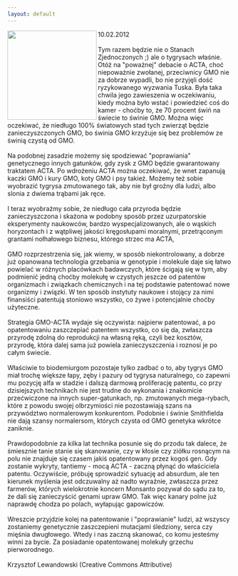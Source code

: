 ```yaml
---
layout: default
---
```

<img src="{{site.baseurl}}\articles\pictures\465.tygrys.jpg" align="left" HSPACE=”50” VSPACE=”50” width="200"><!--100--><p>
10.02.2012<br>
<br>
Tym razem będzie nie o Stanach Zjednoczonych ;) ale o tygrysach
właśnie. Otóż na "poważnej" debacie o ACTA, choć niepoważnie zwołanej,
przeciwnicy GMO nie za dobrze wypadli, bo nie przyjęli dość
ryzykowanego wyzwania Tuska. Była taka chwila jego zawieszenia w
oczekiwaniu, kiedy można było wstać i powiedzieć coś do kamer -
choćby to, że 70 procent świń na świecie to świnie
GMO. Można więc oczekiwać, że niedługo 100% światowych stad tych
zwierząt będzie zanieczyszczonych GMO, bo świnia GMO krzyżuje się bez
problemów ze świnią czystą od GMO. <br>
<br>
Na podobnej zasadzie możemy się spodziewać "poprawiania" genetycznego
innych gatunków, gdy zysk z GMO będzie gwarantowany traktatem ACTA. Po
wdrożeniu ACTA można oczekiwać, że wnet zapanują kaczki GMO i kury GMO,
koty GMO i psy takież. Możemy też sobie wyobrazić tygrysa zmutowanego
tak, aby nie był groźny dla ludzi, albo slonia z dwiema trąbami jak
ręce.<br>
<br>
I teraz wyobraźmy sobie, że niedługo cała przyroda będzie
zanieczyszczona i skażona w podobny sposób przez uzurpatorskie
eksperymenty naukowców, bardzo wyspecjalizowanych, ale o wąskich
horyzontach i z wątpliwej jakości kręgosłupami moralnymi, przetrąconym
grantami nołhałowego biznesu, którego strzec ma ACTA, <br>
<br>
GMO rozprzestrzenia się, jak wiemy, w sposób niekontrolowany, a dobrze
już opanowana technologia grzebania w genotypie i molekule daje się
łatwo powielać w różnych placówkach badawczych, które ścigają się w
tym, aby podmienić jedną choćby molekułę w czystych jeszcze od patentów
organizmach i związkach chemicznych i na tej podstawie patentować nowe
organizmy i związki. W ten sposób instytuty naukowe i stojący za nimi
finansiści patentują stoniowo wszystko, co żywe i potencjalnie choćby
użyteczne.<br>
<br>
Strategia GMO-ACTA wydaje się oczywista: najpierw patentować, a po
opatentowaniu zaszczepiać patentem wszystko, co się da, zwłaszcza
przyrodę zdolną do reprodukcji na własną ręką, czyli bez kosztów,
przyrodę, która dalej sama już powiela zanieczyszczenia i roznosi je po
całym świecie.<br>
<br>
Właściwie to biodemiurgom pozostaje tylko zadbać o to, aby tygrys GMO
miał trochę większe łapy, zęby i pazury od tygrysa naturalnego, co
zapewni mu pozycję alfa w stadzie i dalszą darmową proliferację
patentu, co przy dzisiejszych technikach nie jest trudne do wykonania i
znakomicie
przećwiczone na innych super-gatunkach, np. zmutowanych mega-rybach,
które z powodu swojej olbrzymiości nie pozostawiają szans na
przywództwo normalerowym konkurentom. Podobnie i świnie Smithfielda nie
dają szansy normalersom, których czysta od GMO genetyka wkrótce
zaniknie.<br>
<br>
Prawdopodobnie za kilka lat technika posunie się do przodu tak dalece,
że śmiesznie tanie stanie się skanowanie, czy w kłosie czy ziółku
rosnącym na polu nie znajduje się czasem jakiś opatentowany przez kogoś
gen. Gdy zostanie wykryty, tantiemy - mocą ACTA - zaczną płynąć do
właściciela patentu. Oczywiście, próbuję sprowadzić sytuację ad
absurdum, ale ten kierunek myślenia jest odczuwalny aż nadto wyraźnie,
zwłaszcza przez farmerów, których wielokrotnie koncern Monsanto pozywał
do sądu za to, że dali się zanieczyścić genami upraw GMO. Tak więc
kanary polne już naprawdę chodza po polach, wyłapując gapowiczów.<br>
<br>
Wreszcie przyjdzie kolej na patentowanie i "poprawianie" ludzi, aż
wszyscy zostaniemy genetycznie zaszczepieni mutacjami śledziony, serca
czy mięśnia dwugłowego. Wtedy i nas zaczną skanować, co komu jesteśmy
winni za bycie. Za posiadanie opatentowanej molekuły grzechu pierworodnego.<br>
<br>
Krzysztof Lewandowski (Creative Commons Attributive)</p>